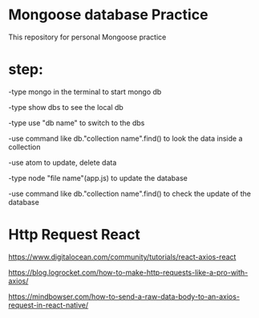 # Mongoose database Practice

This repository for personal Mongoose practice

# step:

-type mongo in the terminal to start mongo db

-type show dbs to see the local db

-type use "db name" to switch to the dbs

-use command like db."collection name".find() to look the data inside a collection

-use atom to update, delete data

-type node "file name"(app.js) to update the database

-use command like db."collection name".find() to check the update of the database

# Http Request React
https://www.digitalocean.com/community/tutorials/react-axios-react

https://blog.logrocket.com/how-to-make-http-requests-like-a-pro-with-axios/

https://mindbowser.com/how-to-send-a-raw-data-body-to-an-axios-request-in-react-native/
